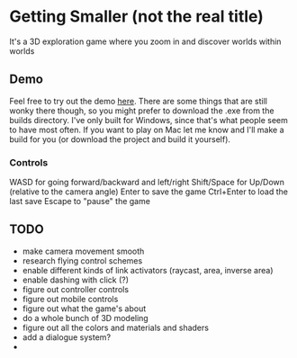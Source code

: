 # Getting Smaller (not the real title)
It's a 3D exploration game where you zoom in and discover worlds within worlds

## Demo
Feel free to try out the demo [here](/builds/index.html). There are some things that are still wonky there though, so you might prefer to download the .exe from the builds directory.
I've only built for Windows, since that's what people seem to have most often. If you want to play on Mac let me know and I'll make a build for you (or download the project and build it yourself).

### Controls
WASD for going forward/backward and left/right
Shift/Space for Up/Down (relative to the camera angle)
Enter to save the game
Ctrl+Enter to load the last save
Escape to "pause" the game

## TODO
- make camera movement smooth
- research flying control schemes
- enable different kinds of link activators (raycast, area, inverse area)
- enable dashing with click (?)
- figure out controller controls
- figure out mobile controls
- figure out what the game's about
- do a whole bunch of 3D modeling
- figure out all the colors and materials and shaders
- add a dialogue system?
- 
